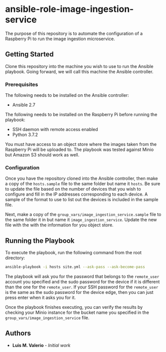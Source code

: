 # ansible-role-image-ingestion-service

The purpose of this repository is to automate the configuration of a Raspberry Pi to run the image ingestion microservice.

## Getting Started

Clone this repository into the machine you wish to use to run the Ansible playbook. Going forward, we will call this machine the Ansible controller.

### Prerequisites

The following needs to be installed on the Ansible controller:

* Ansible 2.7

The following needs to be installed on the Raspberry Pi before running the playbook:

* SSH daemon with remote access enabled
* Python 3.7.2

You must have access to an object store where the images taken from the Raspberry Pi will be uploaded to. The playbook was tested against Minio but Amazon S3 should work as well.

### Configuration

Once you have the repository cloned into the Ansible controller, then make a copy of the `hosts.sample` file to the same folder but name it `hosts`. Be sure to update the file based on the number of devices that you wish to configure and fill in the IP addresses corresponding to each device. A sample of the format to use to list out the devices is included in the sample file.

Next, make a copy of the `group_vars/image_ingestion_service.sample` file to the same folder it in but name it `image_ingestion_service`. Update the new file with the with the information for you object store.

## Running the Playbook

To execute the playbook, run the following command from the root directory:

```bash
ansible-playbook -i hosts site.yml --ask-pass --ask-become-pass
```

The playbook will ask you for the password that belongs to the `remote_user` account you specified and the sudo password for the device if it
is different than the one for the `remote_user`. If your SSH password for the `remote_user` is the same as the sudo password for the device edge, then you can just press enter when it asks you for it.

Once the playbook finishes executing, you can verify the results by checking your Minio instance for the bucket name you specified in the `group_vars/image_ingestion_service` file.

## Authors

* **Luis M. Valerio** - *Initial work*
